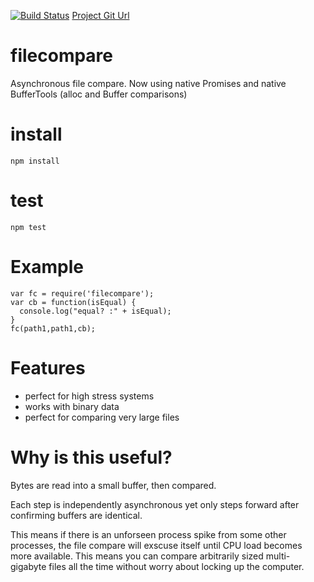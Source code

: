 [![Build Status](https://travis-ci.org/rook2pawn/node-filecompare.svg?branch=master)](https://travis-ci.org/rook2pawn/node-filecompare)
[Project Git Url](https://github.com/rook2pawn/node-filecompare/)

# filecompare
    
Asynchronous file compare. Now using native Promises and native BufferTools (alloc and Buffer comparisons)

# install

    npm install

# test

    npm test

# Example


    var fc = require('filecompare');
    var cb = function(isEqual) {
      console.log("equal? :" + isEqual);
    }
    fc(path1,path1,cb);
    
# Features

* perfect for high stress systems
* works with binary data
* perfect for comparing very large files

# Why is this useful? 

Bytes are read into a small buffer, then compared. 

Each step is independently asynchronous yet only steps forward after confirming
buffers are identical. 

This means if there is an unforseen process spike from some other processes, the file compare will exscuse itself until CPU load becomes more available. This means you can compare arbitrarily sized multi-gigabyte files all the time without worry about locking up the computer.
